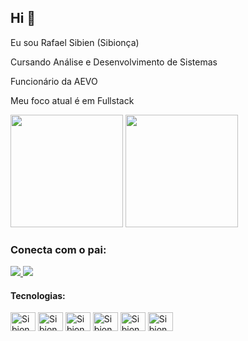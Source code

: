 ## Hi 👋

Eu sou Rafael Sibien (Sibionça)

Cursando Análise e Desenvolvimento de Sistemas

Funcionário da AEVO

Meu foco atual é em Fullstack
<div>
 <img height="180em" src="https://github-readme-stats.vercel.app/api?username=sibionca&show_icons=true&theme=tokyonight" />
 <img height="180em" src="https://github-readme-stats.vercel.app/api/top-langs/?username=sibionca&layout=compact&theme=tokyonight" />
</div>

### Conecta com o pai:

<a href="www.linkedin.com/in/rafaelsibien" target="_blank">
  <img src="https://img.shields.io/badge/LinkedIn-0077B5?style=for-the-badge&amp;logo=linkedin&amp;logoColor=white" style="max-width: 100%;">
  </a>
  
<a href="https://www.instagram.com/rafasibien" target="_blank">
 <img  src="https://img.shields.io/badge/Instagram-E4405F?style=for-the-badge&logo=instagram&logoColor=white"/>
 </a>
  
  #### Tecnologias:
  <div>
  <img align="center" alt="Sibionca-html" height="30" width="40" src="https://cdn.jsdelivr.net/gh/devicons/devicon/icons/html5/html5-original.svg"/>
  <img align="center" alt="Sibionca-html" height="30" width="40" src="https://cdn.jsdelivr.net/gh/devicons/devicon/icons/css3/css3-original.svg"/>
  <img align="center" alt="Sibionca-html" height="30" width="40" src="https://cdn.jsdelivr.net/gh/devicons/devicon/icons/javascript/javascript-original.svg" />
  <img align="center" alt="Sibionca-html" height="30" width="40" src="https://cdn.jsdelivr.net/gh/devicons/devicon/icons/csharp/csharp-original.svg" />
  <img align="center" alt="Sibionca-html" height="30" width="40" src="https://cdn.jsdelivr.net/gh/devicons/devicon/icons/angularjs/angularjs-original.svg" />
  <img align="center" alt="Sibionca-html" height="30" width="40" src="https://cdn.jsdelivr.net/gh/devicons/devicon/icons/typescript/typescript-original.svg" />
</div>

  
  
